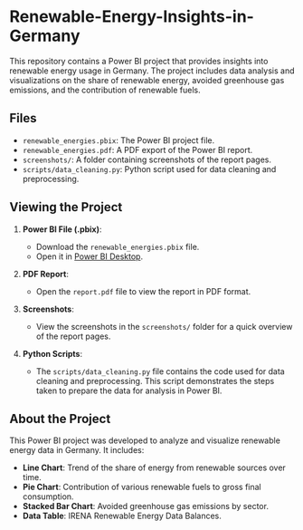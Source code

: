 # Renewable-Energy-Insights-in-Germany

This repository contains a Power BI project that provides insights into renewable energy usage in Germany. The project includes data analysis and visualizations on the share of renewable energy, avoided greenhouse gas emissions, and the contribution of renewable fuels.

## Files

- `renewable_energies.pbix`: The Power BI project file.
- `renewable_energies.pdf`: A PDF export of the Power BI report.
- `screenshots/`: A folder containing screenshots of the report pages.
- `scripts/data_cleaning.py`: Python script used for data cleaning and preprocessing.

## Viewing the Project

1. **Power BI File (.pbix)**:
   - Download the `renewable_energies.pbix` file.
   - Open it in [Power BI Desktop](https://powerbi.microsoft.com/desktop/).

2. **PDF Report**:
   - Open the `report.pdf` file to view the report in PDF format.

3. **Screenshots**:
   - View the screenshots in the `screenshots/` folder for a quick overview of the report pages.

4. **Python Scripts**:
   - The `scripts/data_cleaning.py` file contains the code used for data cleaning and preprocessing. This script demonstrates the steps taken to prepare the data for analysis in Power BI.

## About the Project

This Power BI project was developed to analyze and visualize renewable energy data in Germany. It includes:

- **Line Chart**: Trend of the share of energy from renewable sources over time.
- **Pie Chart**: Contribution of various renewable fuels to gross final consumption.
- **Stacked Bar Chart**: Avoided greenhouse gas emissions by sector.
- **Data Table**: IRENA Renewable Energy Data Balances.


